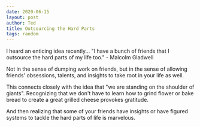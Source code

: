 ```yaml
---
date: 2020-06-15
layout: post
author: Ted
title: Outsourcing the Hard Parts
tags: random
---
```

I heard an enticing idea recently... "I have a bunch of friends that I outsource the hard parts of my life too." - Malcolm Gladwell

Not in the sense of dumping work on friends, but in the sense of allowing friends' obsessions, talents, and insights to take root in your life as well.

This connects closely with the idea that "we are standing on the shoulder of giants". Recognizing that we don't have to learn how to grind flower or bake bread to create a great grilled cheese provokes gratitude.

And then realizing that some of your friends have insights or have figured systems to tackle the hard parts of life is marvelous. 
